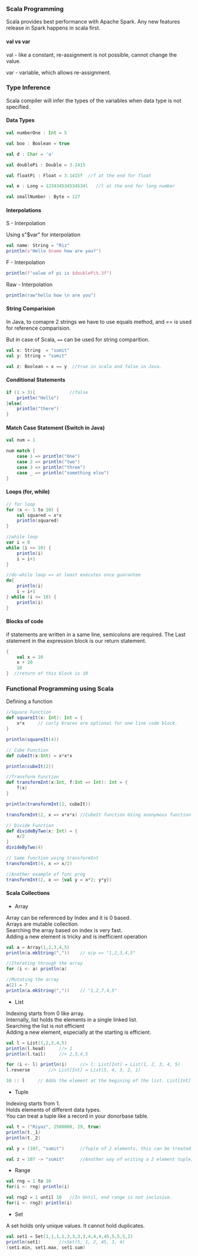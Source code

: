 ### Scala Programming
Scala provides best performance with Apache Spark. Any new features release in Spark happens in scala first.

#### val vs var
val - like a constant, re-assignment is not possible, cannot change the value.

var - variable, which allows re-assignment.

### Type Inference
Scala compiler will infer the types of the variables when data type is not specified.

#### Data Types
```scala
val numberOne : Int = 5

val boo : Boolean = true

val d : Char = 'a'

val doublePi : Double = 3.1415

val floatPi : Float = 3.1415f  //f at the end for float

val e : Long = 123434534534534l   //l at the end for long number

val smallNumber : Byte = 127
```

#### Interpolations
S - Interpolation

Using s"$var" for interpolation

```scala
val name: String = "Riz"
println(s"Hello $name how are you?")
```

F - Interpolation
```scala
println(f"value of pi is $doublePi%.3f")
```

Raw - Interpolation
```scala
println(raw"hello how \n are you")
```

#### String Comparision
In Java, to comapre 2 strings we have to use equals method, and  ==  is used for reference comparision.

But in case of Scala, `==` can be used for string comparition.

```scala
val x: String  = "sumit"
val y: String = "sumit"

val z: Boolean = x == y  //true in scala and false in Java.
```

#### Conditional Statements
```scala
if (1 > 3){             //false
    println("Hello")
}else{
    println("there")
}
```

#### Match Case Statement (Switch in Java)
```scala
val num = 1

num match {
    case 1 => println("One")
    case 2 => println("two")
    case 3 => println("three")
    case _ => println("something else")
}
```

#### Loops (for, while)
```scala
// for loop
for (x <- 1 to 10) {
    val squared = x*x
    println(squared)
}

//while loop
var i = 0
while (i <= 10) {
    println(i)
    i = i+1
}

//do-while loop => at least executes once guarantee
do{
    println(i)
    i = i+1
} while (i <= 10) {
    println(i)
}
```

#### Blocks of code
if statements are written in a same line, semicolons are required. The Last statement in the expression block is our return statement.

```scala
{
    val x = 10
    x + 20
    10
}  //return of this block is 10
```

### Functional Programming using Scala

Defining a function
```scala
//Square Function
def squareIt(x: Int): Int = {
    x*x     // curly braces are optional for one line code block.
}

println(squareIt(4))

// Cube Function
def cubeIt(x:Int) = x*x*x

println(cubeIt(2))

//Transform Function
def transformInt(x:Int, f:Int => Int): Int = {
    f(x)
}

println(transformInt(2, cubeIt))

transformInt(2, x => x*x*x) //CubeIt function Using anonymous function

// Divide Function
def divideByTwo(x: Int) = {
    x/2
}
divideByTwo(4)

// Same function using transformInt
transformInt(4, x => x/2)

//Another example of func prog
transformInt(2, x => {val y = x*2; y*y})
```

#### Scala Collections
- Array

Array can be referenced by Index and it is 0 based. <br> 
Arrays are mutable collection. <br>
Searching the array based on index is very fast. <br>
Adding a new element is tricky and is inefficient operation <br>

```scala
val a = Array(1,2,3,4,5)
println(a.mkString(","))    // o/p => "1,2,3,4,5"

//Iterating through the array
for (i <- a) println(a)

//Mutating the array
a(2) = 7
println(a.mkString(","))    // "1,2,7,4,5"
```

- List

Indexing starts from 0 like array. <br>
Internally, list holds the elements in a single linked list. <br>
Searching the list is not efficient <br>
Adding a new element, especially at the starting is efficient.

```scala
val l = List(1,2,3,4,5)
println(l.head)     //> 1
println(l.tail)     //> 2,3,4,5

for (i <- l) println(i)     //> l: List[Int] = List(1, 2, 3, 4, 5)
l.reverse       //> List[Int] = List(5, 4, 3, 2, 1)

10 :: l     // Adds the element at the begining of the list. List[Int] = List(10, 1, 2, 3, 4, 5)
```

- Tuple

Indexing starts from 1. <br>
Holds elements of different data types. <br>
You can treat a tuple like a record in your donorbase table. <br>

```scala
val t = ("Riyaz", 2500000, 29, true)
println(t._1)
println(t._2)

val y = (107, "sumit")      //Tuple of 2 elements, this can be treated as key-value pair

val z = 107 -> "sumit"      //Another way of writing a 2 element tuple, treated as key-value pair.
```

- Range

```scala
val rng = 1 to 10
for(i <- rng) println(i)

val rng2 = 1 until 10   //In Until, end range is not inclusive.
for(i <- rng2) println(i)
```

- Set

A set holds only unique values. It cannot hold duplicates.

```scala
val set1 = Set(1,1,1,1,3,3,3,3,4,4,4,45,5,5,5,2)
println(set1)       //>Set(5, 1, 2, 45, 3, 4)
(set1.min, set1.max, set1.sum)
```